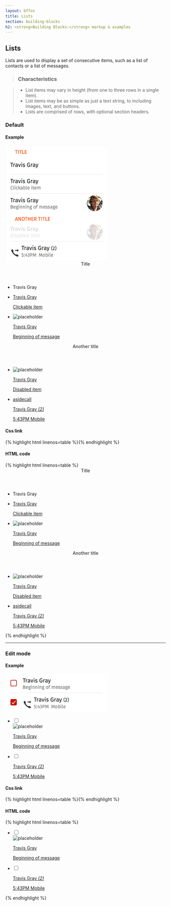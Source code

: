 ```yaml
---
layout: bffos
title: Lists
section: building-blocks
h2: <strong>Building Blocks:</strong> markup & examples
---
```


## Lists

Lists are used to display a set of consecutive items, such as a list of contacts or a list of messages.

> ### Characteristics

> * List items may vary in height (from one to three rows in a single item).
> * List items may be as simple as just a text string, to including images, text, and buttons.
> * Lists are comprised of rows, with optional section headers.

### Default

<div>
  <h4>Example</h4>
  <section class="example">
    <img src="../images/BB/lists_1.png" alt="Lists (Image replacing code)"/>
    <article class="frame">
      <section data-type="list">
        <header>Title</header>
        <ul>
          <li>
            <p>Travis Gray</p>
          </li>
          <li>
            <a href="#">
              <p>Travis Gray</p>
              <p>Clickable item</p>
            </a>
          </li>
          <li>
            <aside class="pack-end">
              <img alt="placeholder" src="myimage.jpg">
            </aside>
            <a href="#">
              <p>Travis Gray</p>
              <p>Beginning of message</p>
            </a>
          </li>
        </ul>
        <header>Another title</header>
        <ul>
          <li aria-disabled="true">
            <aside class="pack-end">
              <img alt="placeholder" src="myimage.jpg">
            </aside>
            <a href="#">
              <p>Travis Gray</p>
              <p>Disabled item</p>
            </a>
          </li>
          <li>
            <a href="#">
              <aside class="icon icon-callout">
                asidecall
              </aside>
              <p>Travis Gray <em>(2)</em></p>
              <p>
                <time datetime="17:43">5:43PM</time>
                Mobile
              </p>
            </a>
          </li>
        </ul>
      </section>
    </article>
  </section>

  <h4>Css link</h4>
  {% highlight html linenos=table %}<link href="(your styles folder)/style_unstable/lists.css" rel="stylesheet" type="text/css">{% endhighlight %}

  <h4>HTML code</h4>
  {% highlight html linenos=table %}
<section data-type="list">
  <header>Title</header>
  <ul>
    <li>
      <p>Travis Gray</p>
    </li>
    <li>
      <a href="#">
        <p>Travis Gray</p>
        <p>Clickable item</p>
      </a>
    </li>
    <li>
      <aside class="pack-end">
        <img alt="placeholder" src="myimage.jpg">
      </aside>
      <a href="#">
        <p>Travis Gray</p>
        <p>Beginning of message</p>
      </a>
    </li>
  </ul>
  <header>Another title</header>
  <ul>
    <li aria-disabled="true">
      <aside class="pack-end">
        <img alt="placeholder" src="myimage.jpg">
      </aside>
      <a href="#">
        <p>Travis Gray</p>
        <p>Disabled item</p>
      </a>
    </li>
    <li>
      <a href="#">
        <aside class="icon icon-callout">
          asidecall
        </aside>
        <p>Travis Gray <em>(2)</em></p>
        <p>
          <time datetime="17:43">5:43PM</time>
          Mobile
        </p>
      </a>
    </li>
  </ul>
</section>{% endhighlight %}
</div>

<hr>

### Edit mode

<div>
  <h4>Example</h4>
  <section class="example">
    <img src="../images/BB/lists_2.png" alt="Lists (Image replacing code)"/>
    <article class="frame">
      <section data-type="list">
        <ul data-type="edit">
          <li>
            <label class="pack-checkbox danger">
              <input type="checkbox">
              <span></span>
            </label>
            <aside class="pack-end">
              <img alt="placeholder" src="myimage.jpg">
            </aside>
            <a href="#">
              <p>Travis Gray</p>
              <p>Beginning of message</p>
            </a>
          </li>
          <li>
            <label class="pack-checkbox danger">
              <input type="checkbox">
              <span></span>
            </label>
            <a href="#">
              <aside class="icon icon-callout"></aside>
              <p>Travis Gray <em>(2)</em></p>
              <p>
                <time datetime="17:43">5:43PM</time>
                Mobile
              </p>
            </a>
          </li>
        </ul>
      </section>
    </article>
  </section>

  <h4>Css link</h4>
  {% highlight html linenos=table %}<link href="(your styles folder)/style_unstable/lists.css" rel="stylesheet" type="text/css">{% endhighlight %}

  <h4>HTML code</h4>
  {% highlight html linenos=table %}
<section data-type="list">
  <ul data-type="edit">
    <li>
      <label class="pack-checkbox danger">
        <input type="checkbox">
        <span></span>
      </label>
      <aside class="pack-end">
        <img alt="placeholder" src="myimage.jpg">
      </aside>
      <a href="#">
        <p>Travis Gray</p>
        <p>Beginning of message</p>
      </a>
    </li>
    <li>
      <label class="pack-checkbox danger">
        <input type="checkbox">
        <span></span>
      </label>
      <a href="#">
        <aside class="icon icon-callout"></aside>
        <p>Travis Gray <em>(2)</em></p>
        <p>
          <time datetime="17:43">5:43PM</time>
          Mobile
        </p>
      </a>
    </li>
  </ul>
</section>{% endhighlight %}
</div>

